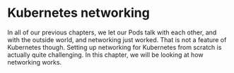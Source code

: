 # Kubernetes networking

In all of our previous chapters, we let our Pods talk with each other, and with the outside world, and networking just worked. That is not a feature of Kubernetes though. Setting up networking for Kubernetes from scratch is actually quite challenging. In this chapter, we will be looking at how networking works.


